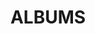---
layout: album_gallery
resource: instagram
title: "ALBUMS"
description: "archive"
active: gallery
header-img: "img/gallery-bg.jpg"
images:
- image_path: /mianh.1001/bikini/20240504_190329_441413535_18017461832214000_143283603307071778_n.jpg
  gallery-folder: /gallery/mianh.1001/bikini/
  gallery-name: bikini
  gallery-date: May 2025
- image_path: /mianh.1001/New folder/20240913_102203_459536530_426015903827702_8610717751949975336_n.jpg
  gallery-folder: /gallery/mianh.1001/New folder/
  gallery-name: New folder
  gallery-date: May 2025
---